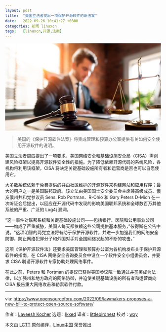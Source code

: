```yaml
---
layout: post
title:	"美国立法者提出一项保护开源软件的新法案"
date:	2022-09-26 10:41:27 +0800 
categories:	新闻 linuxcn 
tags:	[linuxcn,开源,法案]
---
```



![](/Asserts/Images/album/202209/26/104054ylubujolxgxf7llb.jpg)



> 
> 美国的《保护开源软件法案》将责成管理和预算办公室提供有关如何安全使用开源软件的说明。
> 
> 
> 


美国立法者周四提出了一项要求，美国网络安全和基础设施安全局（CISA）需创建风险框架以提高开源软件安全性的措施。为了降低依赖开源代码的系统风险，各机构将利用该框架，CISA 将决定关键基础设施所有者和运营商是否也可以自愿使用它。


大多数系统依赖于免费提供的并由社区维护的开源软件来构建网站和应用程序；最大的用户之一是美国联邦政府。该立法由美国国土安全委员会主席兼高级成员、俄亥俄州共和党参议员 Sens. Rob Portman、R-Ohio 和 Gary Peters D-Mich 在一次听证会后提出，以回应在开源代码中发现的影响美国联邦系统和全球数百万其他系统的严重、广泛的 Log4j 漏洞。


“这一事件对联邦系统和关键基础设施公司——包括银行、医院和公用事业公司——构成了严重威胁，美国人每天都依赖这些公司提供基本服务，”彼得斯在公告中说。“这项明智的两党立法将有助于保护开源软件，并进一步加强我们的网络安全防御，防止网络犯罪分子和外国对手对全国网络发起的不断的攻击。”


这项《保护开源软件法》还要求美国管理和预算办公室为各机构发布关于保护开源软件的指南，在 CISA 网络安全咨询委员会中设立一个软件安全小组委员会，并要求 CISA 聘请开源软件专家协助处理网络事件。


在此之前，Peters 和 Portman 的提议已获得美国参议院一致通过并签署成为法律，以加强州和地方政府的网络防御，并迫使关键基础设施的所有者和运营商向 CISA 报告重大网络攻击和勒索软件付款。




---


via: <https://www.opensourceforu.com/2022/09/lawmakers-proposes-a-new-bill-to-protect-open-source-software/>


作者：[Laveesh Kocher](https://www.opensourceforu.com/author/laveesh-kocher/) 选题：[lkxed](https://github.com/lkxed) 译者：[littlebirdnest](https://github.com/littlebirdnest) 校对：[wxy](https://github.com/wxy)


本文由 [LCTT](https://github.com/LCTT/TranslateProject) 原创编译，[Linux中国](https://linux.cn/) 荣誉推出
